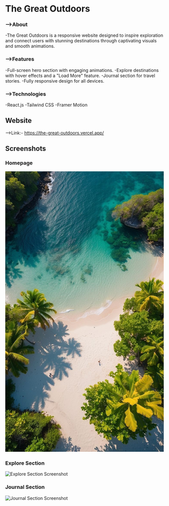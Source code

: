 # **The Great Outdoors**  

### -->**About**
-The Great Outdoors is a responsive website designed to inspire exploration and connect users with stunning destinations through captivating visuals and smooth animations.

### -->**Features**
-Full-screen hero section with engaging animations.
-Explore destinations with hover effects and a "Load More" feature.
-Journal section for travel stories.
-Fully responsive design for all devices.

### -->**Technologies**
-React.js
-Tailwind CSS
-Framer Motion


## **Website**
-->Link:- https://the-great-outdoors.vercel.app/


## Screenshots

### Homepage
![Homepage Screenshot](./src/assets/1.jpg)

### Explore Section
![Explore Section Screenshot](./assets/explore-section.png)

### Journal Section
![Journal Section Screenshot](./assets/journal-section.png)

